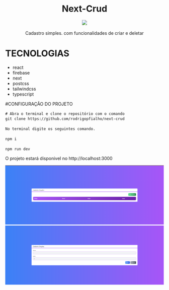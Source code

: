 <h1 align="center">Next-Crud</h1>


<p align="center"> 
    <img src="./src/assets/p1.png">
</p>

<p align="center">Cadastro simples. com funcionalidades de criar e deletar</p>

# TECNOLOGIAS 
<ul>
  <li>react</li>
  <li>firebase</li>
  <li>next</li>
  <li>postcss</li>
  <li>tailwindcss</li>
  <li>typescript</li>
</ul>



#CONFIGURAÇÃO DO PROJETO
```
# Abra o terminal e clone o repositório com o comando
git clone https://github.com/rodrigopfialho/next-crud

No terminal digite os seguintes comando.

npm i

npm run dev
```
<span>O projeto estará disponivel no  http://localhost:3000</span>

<p align="center"> 
    <img src="./src/assets/c1.png">
    <img src="./src/assets/c2.png">
</p>
